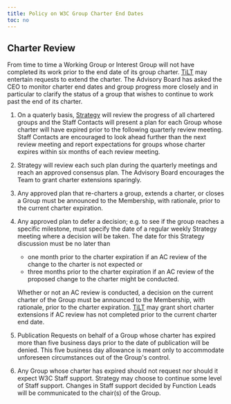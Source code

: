```yaml
---
title: Policy on W3C Group Charter End Dates
toc: no
---
```


## Charter Review

From time to time a Working Group or Interest Group will not have completed its work prior to the end date of its group charter.  [TiLT](./tilt/index.md) may entertain requests to extend the charter.  The Advisory Board has asked the CEO to monitor charter end dates and group progress more closely and in particular to clarify the status of a group that wishes to continue to work past the end of its charter.

1. On a quaterly basis, [Strategy](https://www.w3.org/staff/strat/) will review the progress of all chartered groups and the Staff Contacts will present a plan for each Group whose charter will have expired prior to the following quarterly review meeting. Staff Contacts are encouraged to look ahead further than the next review meeting and report expectations for groups whose charter expires within six months of each review meeting.
2. Strategy will review each such plan during the quarterly meetings and reach an approved consensus plan.  The Advisory Board encourages the Team to grant charter extensions sparingly.
3. Any approved plan that re-charters a group, extends a charter, or closes a Group must be announced to the Membership, with rationale, prior to the current charter expiration.
4. Any approved plan to defer a decision; e.g. to see if the group reaches a specific milestone, must specify the date of a regular weekly Strategy meeting where a decision will be taken.  The date for this Strategy discussion must be no later than
   
   - one month prior to the charter expiration if an AC review of the change to the charter is not expected or
   - three months prior to the charter expiration if an AC review of the proposed change to the charter might be conducted.
   
   Whether or not an AC review is conducted, a decision on the current charter of the Group must be announced to the Membership, with rationale, prior to the charter expiration.  [TiLT](tilt/) may grant short charter extensions if AC review has not completed prior to the current charter end date.
5. Publication Requests on behalf of a Group whose charter has expired more than five business days prior to the date of publication will be denied.  This five business day allowance is meant only to accommodate unforeseen circumstances out of the Group's control.
6. Any Group whose charter has expired should not request nor should it expect W3C Staff support. Strategy may choose to continue some level of Staff support. Changes in Staff support decided by Function Leads will be communicated to the chair(s) of the Group.

